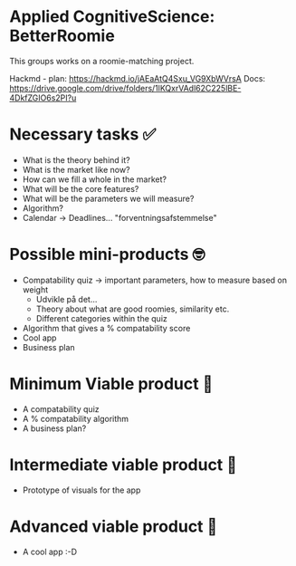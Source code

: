 # Applied CognitiveScience: BetterRoomie
This groups works on a roomie-matching project. 

Hackmd - plan: https://hackmd.io/jAEaAtQ4Sxu_VG9XbWVrsA
Docs: https://drive.google.com/drive/folders/1lKQxrVAdl62C225lBE-4DkfZGIO6s2PI?u


# Necessary tasks ✅
- What is the theory behind it?
- What is the market like now?
- How can we fill a whole in the market?
- What will be the core features?
- What will be the parameters we will measure?
- Algorithm?
- Calendar -> Deadlines... "forventningsafstemmelse"


# Possible mini-products 🤓
- Compatability quiz -> important parameters, how to measure based on weight
    - Udvikle på det...
    - Theory about what are good roomies, similarity etc.
    - Different categories within the quiz
- Algorithm that gives a % compatability score
- Cool app
- Business plan



# Minimum Viable product 🥉
- A compatability quiz 
- A % compatability algorithm 
- A business plan?
# Intermediate viable product 🥈
- Prototype of visuals for the app
# Advanced viable product 🥇
- A cool app :-D 
